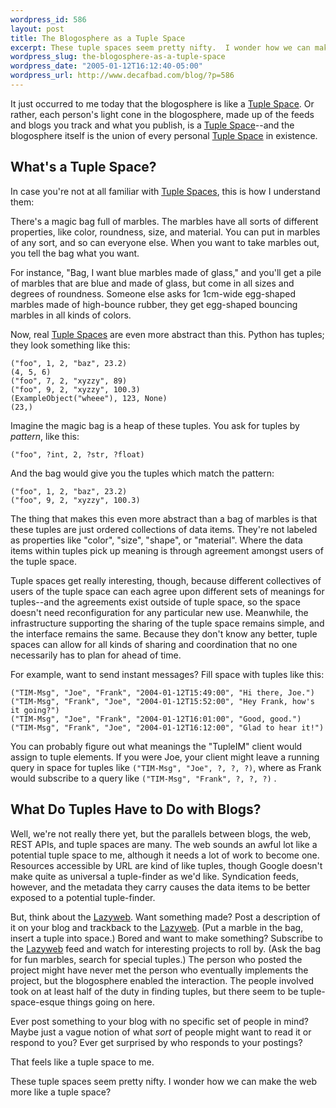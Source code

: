 ```yaml
--- 
wordpress_id: 586
layout: post
title: The Blogosphere as a Tuple Space
excerpt: These tuple spaces seem pretty nifty.  I wonder how we can make the web more like a tuple space?
wordpress_slug: the-blogosphere-as-a-tuple-space
wordpress_date: "2005-01-12T16:12:40-05:00"
wordpress_url: http://www.decafbad.com/blog/?p=586
---
```

It just occurred to me today that the blogosphere is like a [Tuple Space][tuples].  Or rather, each person's light cone in the blogosphere, made up of the feeds and blogs you track and what you publish, is a [Tuple Space][tuples]--and the blogosphere itself is the union of every personal [Tuple Space][tuples] in existence.

What's a Tuple Space?
---------------------

In case you're not at all familiar with [Tuple Spaces][tuples], this is how I understand them:  

There's a magic bag full of marbles.  The marbles have all sorts of different properties, like color, roundness, size, and material.  You can put in marbles of any sort, and so can everyone else.  When you want to take marbles out, you tell the bag what you want.  

For instance, "Bag, I want blue marbles made of glass," and you'll get a pile of marbles that are blue and made of glass, but come in all sizes and degrees of roundness.  Someone else asks for 1cm-wide egg-shaped marbles made of high-bounce rubber, they get egg-shaped bouncing marbles in all kinds of colors.

Now, real [Tuple Spaces][tuples] are even more abstract than this.  Python has tuples; they look something like this:

    ("foo", 1, 2, "baz", 23.2)
    (4, 5, 6)
    ("foo", 7, 2, "xyzzy", 89)
    ("foo", 9, 2, "xyzzy", 100.3)
    (ExampleObject("wheee"), 123, None)
    (23,)
    
Imagine the magic bag is a heap of these tuples.  You ask for tuples by *pattern*, like this:

    ("foo", ?int, 2, ?str, ?float)
    
And the bag would give you the tuples which match the pattern:

    ("foo", 1, 2, "baz", 23.2)
    ("foo", 9, 2, "xyzzy", 100.3)

The thing that makes this even more abstract than a bag of marbles is that these tuples are just ordered collections of data items.  They're not labeled as properties like "color", "size", "shape", or "material".  Where the data items within tuples pick up meaning is through agreement amongst users of the tuple space.  

Tuple spaces get really interesting, though, because different collectives of users of the tuple space can each agree upon different sets of meanings for tuples--and the agreements exist outside of tuple space, so the space doesn't need reconfiguration for any particular new use.  Meanwhile, the infrastructure supporting the sharing of the tuple space remains simple, and the interface remains the same.  Because they don't know any better, tuple spaces can allow for all kinds of sharing and coordination that no one necessarily has to plan for ahead of time.

For example, want to send instant messages?  Fill space with tuples like this:

    ("TIM-Msg", "Joe", "Frank", "2004-01-12T15:49:00", "Hi there, Joe.")
    ("TIM-Msg", "Frank", "Joe", "2004-01-12T15:52:00", "Hey Frank, how's it going?")
    ("TIM-Msg", "Joe", "Frank", "2004-01-12T16:01:00", "Good, good.")
    ("TIM-Msg", "Frank", "Joe", "2004-01-12T16:12:00", "Glad to hear it!")
    
You can probably figure out what meanings the "TupleIM" client would assign to tuple elements.  If you were Joe, your client might leave a running query in space for tuples like `("TIM-Msg", "Joe", ?, ?, ?)`, where as Frank would subscribe to a query like `("TIM-Msg", "Frank", ?, ?, ?)` .  

What Do Tuples Have to Do with Blogs?
-------------------------------------

Well, we're not really there yet, but the parallels between blogs, the web, REST APIs, and tuple spaces are many.  The web sounds an awful lot like a potential tuple space to me, although it needs a lot of work to become one.  Resources accessible by URL are kind of like tuples, though Google doesn't make quite as universal a tuple-finder as we'd like.  Syndication feeds, however, and the metadata they carry causes the data items to be better exposed to a potential tuple-finder.

But, think about the [Lazyweb][lazyweb].  Want something made?  Post a description of it on your blog and trackback to the [Lazyweb][lazyweb].  (Put a marble in the bag, insert a tuple into space.)  Bored and want to make something?  Subscribe to the [Lazyweb][lazyweb] feed and watch for interesting projects to roll by.  (Ask the bag for fun marbles, search for special tuples.)  The person who posted the project might have never met the person who eventually implements the project, but the blogosphere enabled the interaction.  The people involved took on at least half of the duty in finding tuples, but there seem to be tuple-space-esque things going on here.

Ever post something to your blog with no specific set of people in mind?  Maybe just a vague notion of what *sort* of people might want to read it or respond to you?  Ever get surprised by who responds to your postings?  

That feels like a tuple space to me.  

These tuple spaces seem pretty nifty.  I wonder how we can make the web more like a tuple space?

[lazyweb]: http://www.lazyweb.org/
[tuples]: http://c2.com/cgi/wiki?TupleSpace
